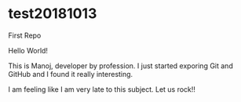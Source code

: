 # test20181013
First Repo

Hello World!

This is Manoj, developer by profession.
I just started exporing Git and GitHub and I found it really interesting.

I am feeling like I am very late to this subject.
Let us rock!!
